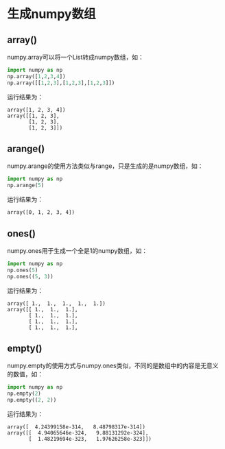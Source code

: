 # 生成numpy数组

## array()
numpy.array可以将一个List转成numpy数组，如：
```python
import numpy as np
np.array([1,2,3,4])
np.array([[1,2,3],[1,2,3],[1,2,3]])
```
运行结果为：
```
array([1, 2, 3, 4])
array([[1, 2, 3],
       [1, 2, 3],
       [1, 2, 3]])
```

## arange()
numpy.arange的使用方法类似与range，只是生成的是numpy数组，如：
```python
import numpy as np
np.arange(5)
```
运行结果为：
```
array([0, 1, 2, 3, 4])
```

## ones()
numpy.ones用于生成一个全是1的numpy数组，如：
```python
import numpy as np
np.ones(5)
np.ones((5, 3))
```
运行结果为：
```
array([ 1.,  1.,  1.,  1.,  1.])
array([[ 1.,  1.,  1.],
       [ 1.,  1.,  1.],
       [ 1.,  1.,  1.],
       [ 1.,  1.,  1.],
```

## empty()
numpy.empty的使用方式与numpy.ones类似，不同的是数组中的内容是无意义的数值，如：
```python
import numpy as np
np.empty(2)
np.empty((2, 2))
```
运行结果为：
```
array([  4.24399158e-314,   8.48798317e-314])
array([[  4.94065646e-324,   9.88131292e-324],
       [  1.48219694e-323,   1.97626258e-323]])
```